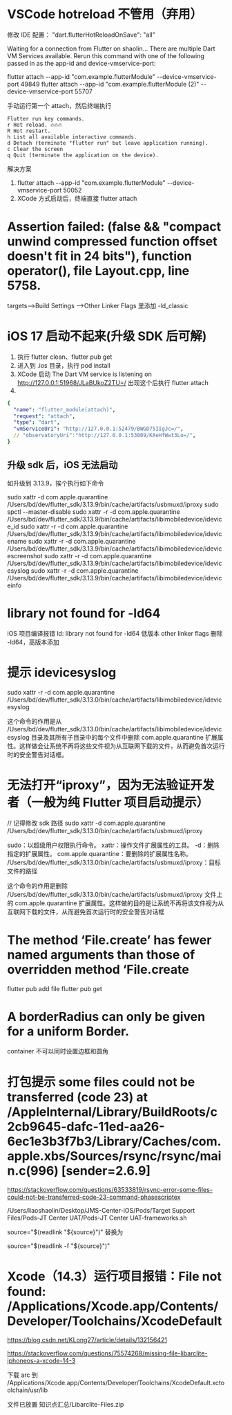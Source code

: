 # VSCode hotreload 不管用（弃用）
修改 IDE 配置：
"dart.flutterHotReloadOnSave": "all"

Waiting for a connection from Flutter on shaolin...
There are multiple Dart VM Services available.
Rerun this command with one of the following passed in as the app-id and device-vmservice-port:

  flutter attach --app-id "com.example.flutterModule" --device-vmservice-port 49849
  flutter attach --app-id "com.example.flutterModule (2)" --device-vmservice-port 55707

手动运行第一个 attach，然后终端执行
```
Flutter run key commands.
r Hot reload. 🔥🔥🔥
R Hot restart.
h List all available interactive commands.
d Detach (terminate "flutter run" but leave application running).
c Clear the screen
q Quit (terminate the application on the device).
```

解决方案
1. flutter attach --app-id "com.example.flutterModule" --device-vmservice-port 50052
2. XCode 方式启动后，终端直接 flutter attach

# Assertion failed: (false && "compact unwind compressed function offset doesn't fit in 24 bits"), function operator(), file Layout.cpp, line 5758.
targets-->Build Settings -->Other Linker Flags  里添加  -ld_classic

# iOS 17 启动不起来(升级 SDK 后可解)
1. 执行 flutter clean、flutter pub get 
2. 进入到 .ios 目录，执行 pod install 
3. XCode 启动 The Dart VM service is listening on http://127.0.0.1:51968/JLaBUkoZ2TU=/ 出现这个后执行 flutter attach
4. 
```yaml
{
  "name": "flutter_module(attach)",
  "request": "attach",
  "type": "dart",
  "vmServiceUri": "http://127.0.0.1:52479/BWGD75IIgJc=/",
  // "observatoryUri":"http://127.0.0.1:53009/KAeHfWwt3Lo=/",
}
```

## 升级 sdk 后，iOS 无法启动
如升级到 3.13.9，挨个执行如下命令

sudo xattr -d com.apple.quarantine /Users/bd/dev/flutter_sdk/3.13.9/bin/cache/artifacts/usbmuxd/iproxy
sudo spctl --master-disable
sudo xattr -r -d com.apple.quarantine /Users/bd/dev/flutter_sdk/3.13.9/bin/cache/artifacts/libimobiledevice/idevice_id
sudo xattr -r -d com.apple.quarantine /Users/bd/dev/flutter_sdk/3.13.9/bin/cache/artifacts/libimobiledevice/idevicename
sudo xattr -r -d com.apple.quarantine /Users/bd/dev/flutter_sdk/3.13.9/bin/cache/artifacts/libimobiledevice/idevicescreenshot
sudo xattr -r -d com.apple.quarantine /Users/bd/dev/flutter_sdk/3.13.9/bin/cache/artifacts/libimobiledevice/idevicesyslog
sudo xattr -r -d com.apple.quarantine /Users/bd/dev/flutter_sdk/3.13.9/bin/cache/artifacts/libimobiledevice/ideviceinfo

# library not found for -ld64
iOS 项目编译报错 ld: library not found for -ld64
低版本 other linker flags 删除 -ld64，高版本添加

# 提示 idevicesyslog
sudo xattr -r -d com.apple.quarantine /Users/bd/dev/flutter_sdk/3.13.0/bin/cache/artifacts/libimobiledevice/idevicesyslog

这个命令的作用是从 /Users/bd/dev/flutter_sdk/3.13.0/bin/cache/artifacts/libimobiledevice/idevicesyslog 目录及其所有子目录中的每个文件中删除 com.apple.quarantine 扩展属性。这样做会让系统不再将这些文件视为从互联网下载的文件，从而避免首次运行时的安全警告对话框。

# 无法打开“iproxy”，因为无法验证开发者（一般为纯 Flutter 项目启动提示）
// 记得修改 sdk 路径
sudo xattr -d com.apple.quarantine /Users/bd/dev/flutter_sdk/3.13.0/bin/cache/artifacts/usbmuxd/iproxy

sudo：以超级用户权限执行命令。
xattr：操作文件扩展属性的工具。
-d：删除指定的扩展属性。
com.apple.quarantine：要删除的扩展属性名称。
/Users/bd/dev/flutter_sdk/3.13.0/bin/cache/artifacts/usbmuxd/iproxy：目标文件的路径

这个命令的作用是删除 /Users/bd/dev/flutter_sdk/3.13.0/bin/cache/artifacts/usbmuxd/iproxy 文件上的 com.apple.quarantine 扩展属性。这样做的目的是让系统不再将该文件视为从互联网下载的文件，从而避免首次运行时的安全警告对话框

# The method ‘File.create’ has fewer named arguments than those of overridden method ‘File.create
flutter pub add file
flutter pub get

# A borderRadius can only be given for a uniform Border.
container 不可以同时设置边框和圆角

# 打包提示 some files could not be transferred (code 23) at /AppleInternal/Library/BuildRoots/c2cb9645-dafc-11ed-aa26-6ec1e3b3f7b3/Library/Caches/com.apple.xbs/Sources/rsync/rsync/main.c(996) [sender=2.6.9]
https://stackoverflow.com/questions/63533819/rsync-error-some-files-could-not-be-transferred-code-23-command-phasescriptex

/Users/liaoshaolin/Desktop/JMS-Center-iOS/Pods/Target Support Files/Pods-JT Center UAT/Pods-JT Center UAT-frameworks.sh

source="$(readlink "${source}")" 替换为

source="$(readlink -f "${source}")"

# Xcode（14.3）运行项目报错：File not found: /Applications/Xcode.app/Contents/Developer/Toolchains/XcodeDefault
https://blog.csdn.net/KLong27/article/details/132156421

https://stackoverflow.com/questions/75574268/missing-file-libarclite-iphoneos-a-xcode-14-3


下载 arc 到
/Applications/Xcode.app/Contents/Developer/Toolchains/XcodeDefault.xctoolchain/usr/lib

文件已放置 知识点汇总/Libarclite-Files.zip